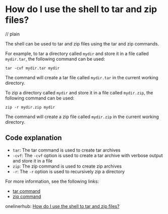 # How do I use the shell to tar and zip files?
// plain

The shell can be used to tar and zip files using the tar and zip commands.

For example, to tar a directory called `mydir` and store it in a file called `mydir.tar`, the following command can be used:

```
tar -cvf mydir.tar mydir
```

The command will create a tar file called `mydir.tar` in the current working directory.

To zip a directory called `mydir` and store it in a file called `mydir.zip`, the following command can be used:

```
zip -r mydir.zip mydir
```

The command will create a zip file called `mydir.zip` in the current working directory.

## Code explanation


- `tar`: The tar command is used to create tar archives
- `-cvf`: The `-cvf` option is used to create a tar archive with verbose output and store it in a file
- `zip`: The zip command is used to create zip archives
- `-r`: The `-r` option is used to recursively zip a directory

For more information, see the following links:

- [tar command](https://www.computerhope.com/unix/utar.htm)
- [zip command](https://www.computerhope.com/unix/uzip.htm)

onelinerhub: [How do I use the shell to tar and zip files?](https://onelinerhub.com/cli-tar/how-do-i-use-the-shell-to-tar-and-zip-files)